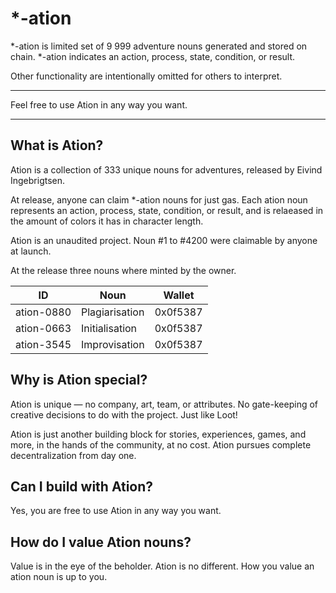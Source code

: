 # *-ation

*-ation is limited set of 9 999 adventure nouns generated and stored on chain. *-ation indicates an action, process, state, condition, or result.

Other functionality are intentionally omitted for others to interpret.

---

Feel free to use Ation in any way you want.


--- 

## What is Ation?
Ation is a collection of 333 unique nouns for adventures, released by Eivind Ingebrigtsen. 

At release, anyone can claim *-ation nouns for just gas. Each ation noun represents an action, process, state, condition, or result, and is relaeased in the amount of colors it has in character length.

Ation is an unaudited project.
Noun #1 to #4200 were claimable by anyone at launch.

At the release three nouns where minted by the owner.

| ID | Noun | Wallet |
| -------- | -------- | -------- |
| ation-0880     | Plagiarisation     | 0x0f5387     |
| ation-0663     | Initialisation     | 0x0f5387     |
| ation-3545     | Improvisation      | 0x0f5387     |

## Why is Ation special?
Ation is unique — no company, art, team, or attributes. No gate-keeping of creative decisions to do with the project. Just like Loot!

Ation is just another building block for stories, experiences, games, and more, in the hands of the community, at no cost. Ation pursues complete decentralization from day one.

## Can I build with Ation?
Yes, you are free to use Ation in any way you want. 

## How do I value Ation nouns?
Value is in the eye of the beholder. 
Ation is no different. 
How you value an ation noun is up to you.
